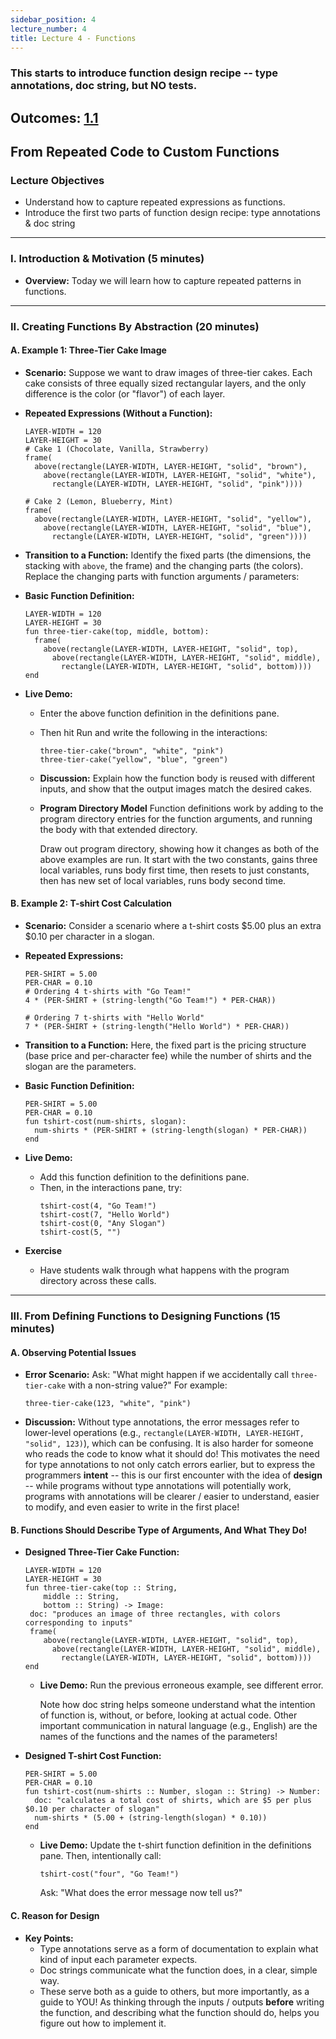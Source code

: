 ```yaml
---
sidebar_position: 4
lecture_number: 4
title: Lecture 4 - Functions
---
```


### This starts to introduce function design recipe -- type annotations, doc string, but NO tests.

## Outcomes: [1.1](/outcomes/#(1.1))
 
## From Repeated Code to Custom Functions

### **Lecture Objectives**
- Understand how to capture repeated expressions as functions.
- Introduce the first two parts of function design recipe: type annotations & doc string

---

### **I. Introduction & Motivation (5 minutes)**
- **Overview:**
  Today we will learn how to capture repeated patterns in functions. 

---

### **II. Creating Functions By Abstraction (20 minutes)**
#### **A. Example 1: Three-Tier Cake Image**
- **Scenario:**
  Suppose we want to draw images of three-tier cakes. Each cake consists of three equally sized rectangular layers, and the only difference is the color (or "flavor") of each layer.

- **Repeated Expressions (Without a Function):**
  ```pyret
  LAYER-WIDTH = 120
  LAYER-HEIGHT = 30
  # Cake 1 (Chocolate, Vanilla, Strawberry)
  frame(
    above(rectangle(LAYER-WIDTH, LAYER-HEIGHT, "solid", "brown"),
      above(rectangle(LAYER-WIDTH, LAYER-HEIGHT, "solid", "white"),
        rectangle(LAYER-WIDTH, LAYER-HEIGHT, "solid", "pink"))))

  # Cake 2 (Lemon, Blueberry, Mint)
  frame(
    above(rectangle(LAYER-WIDTH, LAYER-HEIGHT, "solid", "yellow"),
      above(rectangle(LAYER-WIDTH, LAYER-HEIGHT, "solid", "blue"),
        rectangle(LAYER-WIDTH, LAYER-HEIGHT, "solid", "green"))))
  ```
- **Transition to a Function:**
  Identify the fixed parts (the dimensions, the stacking with `above`, the frame) and the changing parts (the colors). Replace the changing parts with function arguments / parameters:

- **Basic Function Definition:**
  ```pyret
  LAYER-WIDTH = 120
  LAYER-HEIGHT = 30
  fun three-tier-cake(top, middle, bottom):
    frame(
      above(rectangle(LAYER-WIDTH, LAYER-HEIGHT, "solid", top),
        above(rectangle(LAYER-WIDTH, LAYER-HEIGHT, "solid", middle),
          rectangle(LAYER-WIDTH, LAYER-HEIGHT, "solid", bottom))))
  end
  ```
- **Live Demo:**
  - Enter the above function definition in the definitions pane.
  - Then hit Run and write the following in the interactions:
    ```pyret
    three-tier-cake("brown", "white", "pink")
    three-tier-cake("yellow", "blue", "green")
    ```
  - **Discussion:**
    Explain how the function body is reused with different inputs, and show that the output images match the desired cakes.
  
  - **Program Directory Model**
    Function definitions work by adding to the program directory entries for the
    function arguments, and running the body with that extended directory.
  
    Draw out program directory, showing how it changes as both of the above
    examples are run. It start with the two constants, gains three local
    variables, runs body first time, then resets to just constants, then has new
    set of local variables, runs body second time.

#### **B. Example 2: T-shirt Cost Calculation**
- **Scenario:**
  Consider a scenario where a t-shirt costs \$5.00 plus an extra \$0.10 per character in a slogan.

- **Repeated Expressions:**
  ```pyret
  PER-SHIRT = 5.00
  PER-CHAR = 0.10
  # Ordering 4 t-shirts with "Go Team!"
  4 * (PER-SHIRT + (string-length("Go Team!") * PER-CHAR))

  # Ordering 7 t-shirts with "Hello World"
  7 * (PER-SHIRT + (string-length("Hello World") * PER-CHAR))
  ```
- **Transition to a Function:**
  Here, the fixed part is the pricing structure (base price and per-character fee) while the number of shirts and the slogan are the parameters.

- **Basic Function Definition:**
  ```pyret
  PER-SHIRT = 5.00
  PER-CHAR = 0.10
  fun tshirt-cost(num-shirts, slogan):
    num-shirts * (PER-SHIRT + (string-length(slogan) * PER-CHAR))
  end
  ```
- **Live Demo:**
  - Add this function definition to the definitions pane.
  - Then, in the interactions pane, try:
    ```pyret
    tshirt-cost(4, "Go Team!")
    tshirt-cost(7, "Hello World")
    tshirt-cost(0, "Any Slogan")
    tshirt-cost(5, "")
    ```

- **Exercise**

  - Have students walk through what happens with the program directory across these calls. 
---

### **III. From Defining Functions to Designing Functions (15 minutes)**
#### **A. Observing Potential Issues**
- **Error Scenario:**
  Ask: "What might happen if we accidentally call `three-tier-cake` with a non-string value?"
  For example:
  ```pyret
  three-tier-cake(123, "white", "pink")
  ```
- **Discussion:** Without type annotations, the error messages refer to
  lower-level operations (e.g., `rectangle(LAYER-WIDTH, LAYER-HEIGHT, "solid", 123)`), which can
  be confusing. It is also harder for someone who reads the code to know what it
  should do! This motivates the need for type annotations to not only catch
  errors earlier, but to express the programmers **intent** -- this is our first
  encounter with the idea of **design** -- while programs without type
  annotations will potentially work, programs with annotations will be clearer /
  easier to understand, easier to modify, and even easier to write in the first place!

#### **B. Functions Should Describe Type of Arguments, And What They Do!**
- **Designed Three-Tier Cake Function:**
  ```pyret
  LAYER-WIDTH = 120
  LAYER-HEIGHT = 30
  fun three-tier-cake(top :: String,
      middle :: String,
      bottom :: String) -> Image:
   doc: "produces an image of three rectangles, with colors corresponding to inputs"
   frame(
      above(rectangle(LAYER-WIDTH, LAYER-HEIGHT, "solid", top),
        above(rectangle(LAYER-WIDTH, LAYER-HEIGHT, "solid", middle),
          rectangle(LAYER-WIDTH, LAYER-HEIGHT, "solid", bottom))))
  end
  ```
  - **Live Demo:**
    Run the previous erroneous example, see different error.
    
    Note how doc string helps someone understand what the intention of function
    is, without, or before, looking at actual code. Other important
    communication in natural language (e.g., English) are the names of the
    functions and the names of the parameters!

- **Designed T-shirt Cost Function:**
  ```pyret
  PER-SHIRT = 5.00
  PER-CHAR = 0.10
  fun tshirt-cost(num-shirts :: Number, slogan :: String) -> Number:
    doc: "calculates a total cost of shirts, which are $5 per plus $0.10 per character of slogan"
    num-shirts * (5.00 + (string-length(slogan) * 0.10))
  end
  ```
  - **Live Demo:**
    Update the t-shirt function definition in the definitions pane. Then, intentionally call:
    ```pyret
    tshirt-cost("four", "Go Team!")
    ```
    Ask: "What does the error message now tell us?"
    

#### **C. Reason for Design**
- **Key Points:**
  - Type annotations serve as a form of documentation to explain what kind of input each parameter expects.
  - Doc strings communicate what the function does, in a clear, simple way. 
  - These serve both as a guide to others, but more importantly, as a guide to
    YOU! As thinking through the inputs / outputs **before** writing the
    function, and describing what the function should do, helps you figure out how to implement it.

